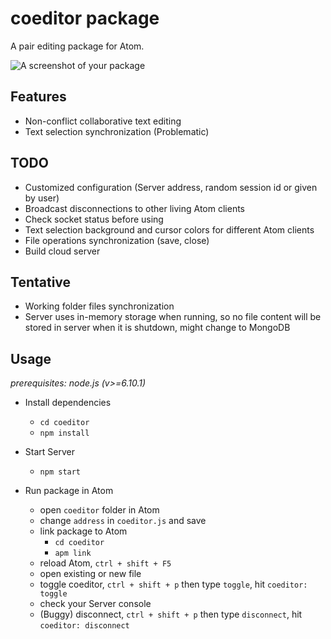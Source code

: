 # coeditor package

A pair editing package for Atom.

![A screenshot of your package](https://f.cloud.github.com/assets/69169/2290250/c35d867a-a017-11e3-86be-cd7c5bf3ff9b.gif)

## Features
+ Non-conflict collaborative text editing
+ Text selection synchronization (Problematic)

## TODO
+ Customized configuration (Server address, random session id or given by user)
+ Broadcast disconnections to other living Atom clients
+ Check socket status before using
+ Text selection background and cursor colors for different Atom clients
+ File operations synchronization (save, close)
+ Build cloud server

## Tentative
+ Working folder files synchronization
+ Server uses in-memory storage when running, so no file content will be stored in server when it is shutdown, might change to MongoDB

## Usage
_prerequisites: node.js (v>=6.10.1)_

+ Install dependencies
  - `cd coeditor`
  - `npm install`

+ Start Server
  - `npm start`

+ Run package in Atom
  - open `coeditor` folder in Atom
  - change `address` in `coeditor.js` and save
  - link package to Atom
    - `cd coeditor`
    - `apm link`
  - reload Atom, `ctrl + shift + F5`
  - open existing or new file
  - toggle coeditor, `ctrl + shift + p` then type `toggle`, hit `coeditor: toggle`
  - check your Server console
  - (Buggy) disconnect, `ctrl + shift + p` then type `disconnect`, hit `coeditor: disconnect`
